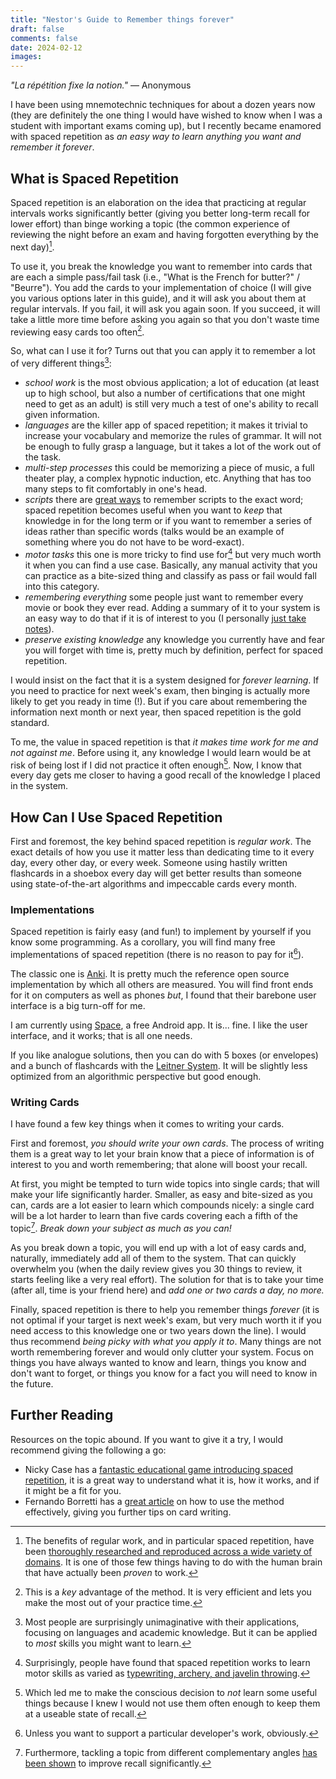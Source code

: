 ```yaml
---
title: "Nestor's Guide to Remember things forever"
draft: false
comments: false
date: 2024-02-12
images: 
---
```


*"La répétition fixe la notion."*
— Anonymous

I have been using mnemotechnic techniques for about a dozen years now (they are definitely the one thing I would have wished to know when I was a student with important exams coming up), but I recently became enamored with spaced repetition as *an easy way to learn anything you want and remember it forever*.

## What is Spaced Repetition

Spaced repetition is an elaboration on the idea that practicing at regular intervals works significantly better (giving you better long-term recall for lower effort) than binge working a topic (the common experience of reviewing the night before an exam and having forgotten everything by the next day)[^science].

[^science]: The benefits of regular work, and in particular spaced repetition, have been [thoroughly researched and reproduced across a wide variety of domains](https://en.wikipedia.org/wiki/Spaced_repetition#Research_and_application). It is one of those few things having to do with the human brain that have actually been *proven* to work.

To use it, you break the knowledge you want to remember into cards that are each a simple pass/fail task (i.e., "What is the French for butter?" / "Beurre").
You add the cards to your implementation of choice (I will give you various options later in this guide), and it will ask you about them at regular intervals.
If you fail, it will ask you again soon. If you succeed, it will take a little more time before asking you again so that you don't waste time reviewing easy cards too often[^efficient].

[^efficient]: This is a *key* advantage of the method. It is very efficient and lets you make the most out of your practice time.

So, what can I use it for? Turns out that you can apply it to remember a lot of very different things[^imagination]:

* *school work* is the most obvious application; a lot of education (at least up to high school, but also a number of certifications that one might need to get as an adult) is still very much a test of one's ability to recall given information.
* *languages* are the killer app of spaced repetition; it makes it trivial to increase your vocabulary and memorize the rules of grammar. It will not be enough to fully grasp a language, but it takes a lot of the work out of the task.
* *multi-step processes* this could be memorizing a piece of music, a full theater play, a complex hypnotic induction, etc. Anything that has too many steps to fit comfortably in one's head.
* *scripts* there are [great ways](https://youtu.be/k8k_rNTDjJM) to remember scripts to the exact word; spaced repetition becomes useful when you want to *keep* that knowledge in for the long term or if you want to remember a series of ideas rather than specific words (talks would be an example of something where you do not have to be word-exact).
* *motor tasks* this one is more tricky to find use for[^motor] but very much worth it when you can find a use case. Basically, any manual activity that you can practice as a bite-sized thing and classify as pass or fail would fall into this category.
* *remembering everything* some people just want to remember every movie or book they ever read. Adding a summary of it to your system is an easy way to do that if it is of interest to you (I personally [just take notes](/writing/guides/ideas)).
* *preserve existing knowledge* any knowledge you currently have and fear you will forget with time is, pretty much by definition, perfect for spaced repetition.

[^imagination]: Most people are surprisingly unimaginative with their applications, focusing on languages and academic knowledge. But it can be applied to *most* skills you might want to learn.

[^motor]: Surprisingly, people have found that spaced repetition works to learn motor skills as varied as [typewriting, archery, and javelin throwing](https://universeofmemory.com/spaced-repetition-apps-dont-work/#:~:text=The%20benefits%20of%20spaced%20study%20had%20been%20apparent%20in%20an%20array%20of%20motor%20learning%20tasks%2C%20including%3A).

I would insist on the fact that it is a system designed for *forever learning*. If you need to practice for next week's exam, then binging is actually more likely to get you ready in time (!).
But if you care about remembering the information next month or next year, then spaced repetition is the gold standard.

To me, the value in spaced repetition is that *it makes time work for me and not against me*.
Before using it, any knowledge I would learn would be at risk of being lost if I did not practice it often enough[^forget].
Now, I know that every day gets me closer to having a good recall of the knowledge I placed in the system.

[^forget]: Which led me to make the conscious decision to *not* learn some useful things because I knew I would not use them often enough to keep them at a useable state of recall.

## How Can I Use Spaced Repetition

First and foremost, the key behind spaced repetition is *regular work*.
The exact details of how you use it matter less than dedicating time to it every day, every other day, or every week.
Someone using hastily written flashcards in a shoebox every day will get better results than someone using state-of-the-art algorithms and impeccable cards every month.

### Implementations

Spaced repetition is fairly easy (and fun!) to implement by yourself if you know some programming.
As a corollary, you will find many free implementations of spaced repetition (there is no reason to pay for it[^support]).

The classic one is [Anki](https://apps.ankiweb.net/). It is pretty much the reference open source implementation by which all others are measured.
You will find front ends for it on computers as well as phones *but*, I found that their barebone user interface is a big turn-off for me.

I am currently using [Space](https://play.google.com/store/apps/details?id=com.space.space&hl=en_US&gl=US), a free Android app.
It is... fine. I like the user interface, and it works; that is all one needs.

If you like analogue solutions, then you can do with 5 boxes (or envelopes) and a bunch of flashcards with the [Leitner System](https://en.wikipedia.org/wiki/Leitner_system).
It will be slightly less optimized from an algorithmic perspective but good enough.

[^support]: Unless you want to support a particular developer's work, obviously.

### Writing Cards

I have found a few key things when it comes to writing your cards.

First and foremost, *you should write your own cards*.
The process of writing them is a great way to let your brain know that a piece of information is of interest to you and worth remembering; that alone will boost your recall.

At first, you might be tempted to turn wide topics into single cards; that will make your life significantly harder.
Smaller, as easy and bite-sized as you can, cards are a lot easier to learn which compounds nicely: a single card will be a lot harder to learn than five cards covering each a fifth of the topic[^break].
*Break down your subject as much as you can!*

As you break down a topic, you will end up with a lot of easy cards and, naturally, immediately add all of them to the system.
That can quickly overwhelm you (when the daily review gives you 30 things to review, it starts feeling like a very real effort).
The solution for that is to take your time (after all, time is your friend here) and *add one or two cards a day, no more.*

Finally, spaced repetition is there to help you remember things *forever* (it is not optimal if your target is next week's exam, but very much worth it if you need access to this knowledge one or two years down the line).
I would thus recommend *being picky with what you apply it to*. Many things are not worth remembering forever and would only clutter your system.
Focus on things you have always wanted to know and learn, things you know and don't want to forget, or things you know for a fact you will need to know in the future.

[^break]: Furthermore, tackling a topic from different complementary angles [has been shown](https://universeofmemory.com/spaced-repetition-apps-dont-work/) to improve recall significantly.

## Further Reading

Resources on the topic abound. If you want to give it a try, I would recommend giving the following a go:

* Nicky Case has a [fantastic educational game introducing spaced repetition](https://ncase.me/remember/), it is a great way to understand what it is, how it works, and if it might be a fit for you.
* Fernando Borretti has a [great article](https://borretti.me/article/effective-spaced-repetition) on how to use the method effectively, giving you further tips on card writing.